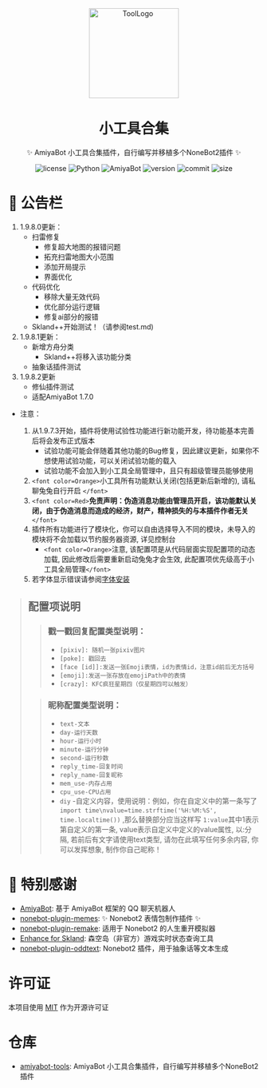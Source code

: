 ﻿<div align="center">
    <img src="https://img1.imgtp.com/2023/08/23/RyQuE7hW.png" width="180" height="180" alt="ToolLogo">
</div>

<div align="center">

# 小工具合集

✨ AmiyaBot 小工具合集插件，自行编写并移植多个NoneBot2插件 ✨

<p align="center">
    <img alt="license" src="https://img.shields.io/badge/license-MIT-green">
    <img src="https://img.shields.io/badge/python-3.8+-blue.svg" alt="Python">
    <img src="https://img.shields.io/badge/amiyabot-1.7.0+-red.svg" alt="AmiyaBot">
    <img alt="version" src="https://img.shields.io/badge/version-1.9.8.2-orange">
    <img alt="commit" src="https://img.shields.io/github/commit-activity/m/wutongshufqw/amiyabot-tools?color=%23ff69b4">
    <img alt="size" src="https://img.shields.io/github/repo-size/wutongshufqw/amiyabot-tools?color=%23ffeb3b">
</p>
</div>

# 🎉 公告栏

1. 1.9.8.0更新：
   - 扫雷修复
     - 修复超大地图的报错问题
     - 拓充扫雷地图大小范围
     - 添加开局提示
     - 界面优化
   - 代码优化
     - 移除大量无效代码
     - 优化部分运行逻辑
     - 修复ai部分的报错
   - Skland++开始测试！（请参阅test.md)
2. 1.9.8.1更新：
   - 新增方舟分类
     - Skland++将移入该功能分类
   - 抽象话插件测试
3. 1.9.8.2更新
    - 修仙插件测试
    - 适配AmiyaBot 1.7.0

- 注意：

  1. 从1.9.7.3开始，插件将使用试验性功能进行新功能开发，待功能基本完善后将会发布正式版本
     - 试验功能可能会伴随着其他功能的Bug修复，因此建议更新，如果你不想使用试验功能，可以关闭试验功能的载入
     - 试验功能不会加入到小工具全局管理中，且只有超级管理员能够使用
  2. `<font color=Orange>`小工具所有功能默认关闭(包括更新后新增的), 请私聊兔兔自行开启 `</font>`
  3. `<font color=Red>`**免责声明：伪造消息功能由管理员开启，该功能默认关闭，由于伪造消息而造成的经济，财产，精神损失的与本插件作者无关** `</font>`
  4. 插件所有功能进行了模块化，你可以自由选择导入不同的模块，未导入的模块将不会加载以节约服务器资源, 详见控制台
     - `<font color=Orange>`注意, 该配置项是从代码层面实现配置项的动态加载, 因此修改后需要重新启动兔兔才会生效,
       此配置项优先级高于小工具全局管理`</font>`
  5. 若字体显示错误请参阅[字体安装](https://github.com/MeetWq/meme-generator/blob/main/docs/install.md)

> ## 配置项说明
>
>> ### 戳一戳回复配置类型说明：
>>
>> - `[pixiv]: 随机一张pixiv图片`
>> - `[poke]: 戳回去`
>> - `[face [id]]:发送一张Emoji表情，id为表情id，注意id前后无方括号`
>> - `[emoji]:发送一张存放在emojiPath中的表情`
>> - `[crazy]: KFC疯狂星期四（仅星期四可以触发）`
>>
>
>> ### 昵称配置类型说明：
>>
>> - `text-文本`
>> - `day-运行天数`
>> - `hour-运行小时`
>> - `minute-运行分钟`
>> - `second-运行秒数`
>> - `reply_time-回复时间`
>> - `reply_name-回复昵称`
>> - `mem_use-内存占用`
>> - `cpu_use-CPU占用`
>> - `diy`
>>   -自定义内容，使用说明：例如，你在自定义中的第一条写了 `import time\nvalue=time.strftime('%H:%M:%S', time.localtime())`
>>   ,那么替换部分应当这样写 `1:value`其中1表示第自定义的第一条, value表示自定义中定义的value属性, 以:分隔,
>>   若前后有文字请使用text类型, 请勿在此填写任何多余内容, 你可以发挥想象, 制作你自己昵称！
>>

# 🎉 特别感谢

- [AmiyaBot](https://github.com/AmiyaBot/Amiya-Bot): 基于 AmiyaBot 框架的 QQ 聊天机器人
- [nonebot-plugin-memes](https://github.com/noneplugin/nonebot-plugin-memes): ✨ Nonebot2 表情包制作插件 ✨
- [nonebot-plugin-remake](https://github.com/noneplugin/nonebot-plugin-remake): 适用于 Nonebot2 的人生重开模拟器
- [Enhance for Skland](https://github.com/LaviniaFalcone/Enhance-for-Skland): 森空岛（非官方）游戏实时状态查询工具
- [nonebot-plugin-oddtext](https://github.com/noneplugin/nonebot-plugin-oddtext): Nonebot2 插件，用于抽象话等文本生成

# 许可证

本项目使用 [MIT](https://choosealicense.com/licenses/mit/) 作为开源许可证

# 仓库

- [amiyabot-tools](https://github.com/wutongshufqw/amiyabot-tools): AmiyaBot 小工具合集插件，自行编写并移植多个NoneBot2插件
